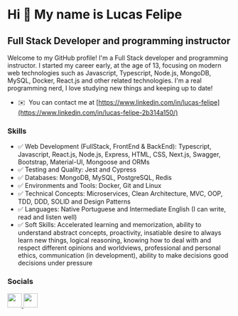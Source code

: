Hi 👋 My name is Lucas Felipe
========================

Full Stack Developer and programming instructor
---------------------------------------------

Welcome to my GitHub profile! I'm a Full Stack developer and programming instructor. I started my career early, at the age of 13, focusing on modern web technologies such as Javascript, Typescript, Node.js, MongoDB, MySQL, Docker, React.js and other related technologies. I'm a real programming nerd, I love studying new things and keeping up to date!

* ✉️  You can contact me at [https://www.linkedin.com/in/lucas-felipe](https://www.linkedin.com/in/lucas-felipe-2b314a150/)

### Skills

- ✅ Web Development (FullStack, FrontEnd & BackEnd): Typescript, Javascript, React.js, Node.js, Express, HTML, CSS, Next.js, Swagger, Bootstrap, Material-UI, Mongoose and ORMs
- ✅ Testing and Quality: Jest and Cypress
- ✅ Databases: MongoDB, MySQL, PostgreSQL, Redis
- ✅ Environments and Tools: Docker, Git and Linux
- ✅ Technical Concepts: Microservices, Clean Architecture, MVC, OOP, TDD, DDD, SOLID and Design Patterns
- ✅ Languages: Native Portuguese and Intermediate English (I can write, read and listen well)
- ✅ Soft Skills: Accelerated learning and memorization, ability to understand abstract concepts, proactivity, insatiable desire to always learn new things, logical reasoning, knowing how to deal with and respect different opinions and worldviews, professional and personal ethics, communication (in development), ability to make decisions good decisions under pressure


### Socials

<p align="left"> <a href="https://github.com/LucasFelipeTimoteo" target="_blank" rel="noreferrer"> <picture> <source media="(prefers-color-scheme: dark)" srcset="https://raw.githubusercontent.com/danielcranney/readme-generator/main/public/icons/socials/github-dark.svg" /> <source media="(prefers-color-scheme: light)" srcset="https://raw.githubusercontent.com/danielcranney/readme-generator/main/public/icons/socials/github.svg" /> <img src="https://raw.githubusercontent.com/danielcranney/readme-generator/main/public/icons/socials/github.svg" width="32" height="32" /> </picture> </a> <a href="https://www.linkedin.com/in/lucas-felipe-2b314a150/" target="_blank" rel="noreferrer"> <picture> <source media="(prefers-color-scheme: dark)" srcset="https://raw.githubusercontent.com/danielcranney/readme-generator/main/public/icons/socials/linkedin-dark.svg" /> <source media="(prefers-color-scheme: light)" srcset="https://raw.githubusercontent.com/danielcranney/readme-generator/main/public/icons/socials/linkedin.svg" /> <img src="https://raw.githubusercontent.com/danielcranney/readme-generator/main/public/icons/socials/linkedin.svg" width="32" height="32" /> </picture> </a></p>
